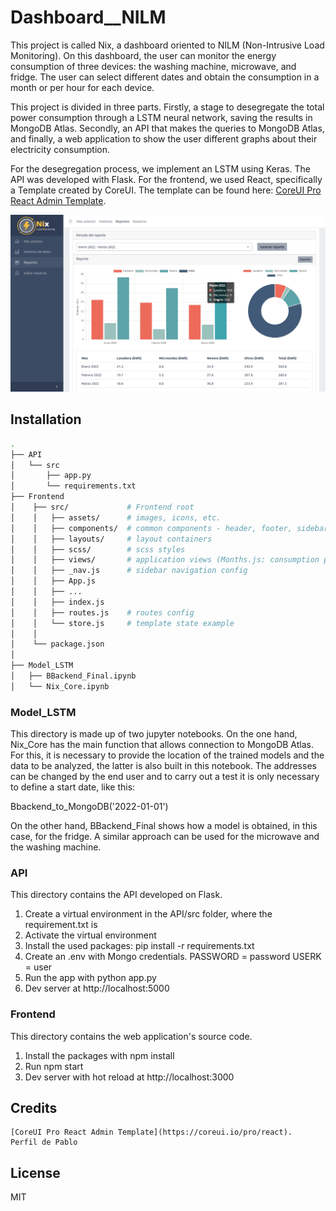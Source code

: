 # Dashboard__NILM

This project is called Nix, a dashboard oriented to NILM (Non-Intrusive Load Monitoring). On this dashboard, the user can monitor the energy consumption of three devices: the washing machine, microwave, and fridge. The user can select different dates and obtain the consumption in a month or per hour for each device.

This project is divided in three parts. Firstly, a stage to desegregate the total power consumption through a LSTM neural network, saving the results in MongoDB Atlas. Secondly, an API that makes the queries to MongoDB Atlas, and finally, a web application to show the user different graphs about their electricity consumption. 

For the desegregation process, we implement an LSTM using Keras. The API was developed with Flask. For the frontend, we used React, specifically a Template created by CoreUI. The template can be found here: [CoreUI Pro React Admin Template](https://coreui.io/pro/react). 

![](static/example.png)


## Installation 

``` bash
.
├── API
│   └── src
│       ├── app.py
│       └── requirements.txt
├── Frontend
│    ├── src/             # Frontend root
│    │   ├── assets/      # images, icons, etc.
│    │   ├── components/  # common components - header, footer, sidebar, etc.
│    │   ├── layouts/     # layout containers
│    │   ├── scss/        # scss styles
│    │   ├── views/       # application views (Months.js: consumption per month and per hour, Reports.js, Elect.js: consumption last month, Statis.js)
│    │   ├── _nav.js      # sidebar navigation config
│    │   ├── App.js
│    │   ├── ...
│    │   ├── index.js
│    │   ├── routes.js    # routes config
│    │   └── store.js     # template state example 
│    │
│    └── package.json
│
├── Model_LSTM
│   ├── BBackend_Final.ipynb
│   └── Nix_Core.ipynb

```


### Model_LSTM

This directory is made up of two jupyter notebooks. On the one hand, Nix_Core has the main function that allows connection to MongoDB Atlas. For this, it is necessary to provide the location of the trained models and the data to be analyzed, the latter is also built in this notebook. The addresses can be changed by the end user and to carry out a test it is only necessary to define a start date, like this:

Bbackend_to_MongoDB('2022-01-01')

On the other hand, BBackend_Final shows how a model is obtained, in this case, for the fridge. A similar approach can be used for the microwave and the washing machine.

### API 
This directory contains the API developed on Flask. 

1. Create a virtual environment in the API/src folder, where the requirement.txt is
2. Activate the virtual environment
3. Install the used packages: pip install -r requirements.txt
4. Create an .env with Mongo credentials.
     PASSWORD = password
     USERK = user
5. Run the app with python app.py
6. Dev server at http://localhost:5000 



### Frontend
This directory contains the web application's source code. 

1. Install the packages with npm install
2. Run npm start
3. Dev server with hot reload at http://localhost:3000

## Credits
    [CoreUI Pro React Admin Template](https://coreui.io/pro/react). 
    Perfil de Pablo

## License

MIT
